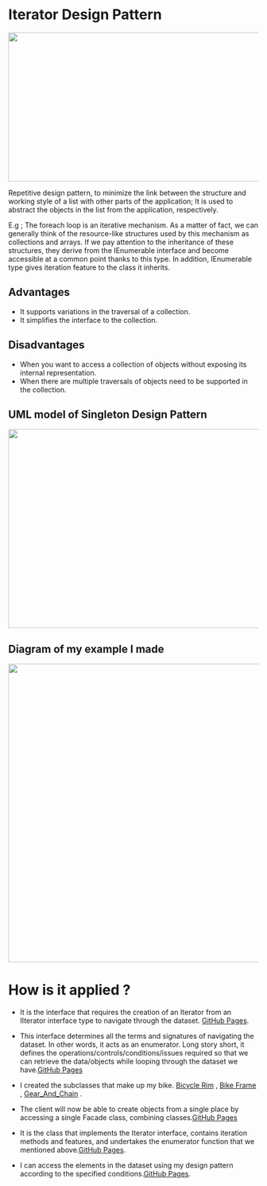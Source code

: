 # Iterator Design Pattern

<img src="https://encrypted-tbn0.gstatic.com/images?q=tbn:ANd9GcRW2oqOGXau8EjE8ud-ZifE0eyHX3XN9EoSZw&usqp=CAU" width="600" height="300">

Repetitive design pattern, to minimize the link between the structure and working style of a list with other parts of the application; It is used to abstract the objects in the list from the application, respectively.

E.g ; The foreach loop is an iterative mechanism. As a matter of fact, we can generally think of the resource-like structures used by this mechanism as collections and arrays. If we pay attention to the inheritance of these structures, they derive from the IEnumerable interface and become accessible at a common point thanks to this type. In addition, IEnumerable type gives iteration feature to the class it inherits.


## Advantages	       

- It supports variations in the traversal of a collection.
- It simplifies the interface to the collection.              

## Disadvantages

- When you want to access a collection of objects without exposing its internal representation.
- When there are multiple traversals of objects need to be supported in the collection.


## UML model of Singleton Design Pattern

<img src="https://sceweb.sce.uhcl.edu/helm/WEBPAGES-SoftwareDesignPatterns/myfiles/TableContents/Module-19/iterator_pattern_uml_diagram.jpg" width="800" height="400">

## Diagram of my example I made

<img src="https://user-images.githubusercontent.com/96787308/158474156-59b10c1d-474f-4c48-a49c-eeb502c6a847.png" width="800" height="600">

# How is it applied ?

- It is the interface that requires the creation of an Iterator from an IIterator interface type to navigate through the dataset. [GitHub Pages](https://github.com/oguzhanKomcu/Design_Patterns/blob/master/Behavioral_Patterns/Iterator_Design_Pattern/ITransporter.cs).

- This interface determines all the terms and signatures of navigating the dataset. In other words, it acts as an enumerator. Long story short, it defines the operations/controls/conditions/issues required so that we can retrieve the data/objects while looping through the dataset we have.[GitHub Pages](https://github.com/oguzhanKomcu/Design_Patterns/blob/master/Behavioral_Patterns/Iterator_Design_Pattern/Iterator.cs)
 
- I created the subclasses that make up my bike. [Bicycle Rim](https://github.com/oguzhanKomcu/Design_Patterns/blob/master/Structural_Patterns/Facade__Pattern/BicycleRim.cs) , [Bike Frame](https://github.com/oguzhanKomcu/Design_Patterns/blob/master/Structural_Patterns/Facade__Pattern/BikeFrame.cs) , [Gear_And_Chain](https://github.com/oguzhanKomcu/Design_Patterns/blob/master/Structural_Patterns/Facade__Pattern/Gear_And_Chain.cs) .

- The client will now be able to create objects from a single place by accessing a single Facade class, combining classes.[GitHub Pages](https://github.com/oguzhanKomcu/Design_Patterns/blob/master/Behavioral_Patterns/Iterator_Design_Pattern/ContactTransporter.cs)
- It is the class that implements the Iterator interface, contains iteration methods and features, and undertakes the enumerator function that we mentioned above.[GitHub Pages](https://github.com/oguzhanKomcu/Design_Patterns/blob/master/Behavioral_Patterns/Iterator_Design_Pattern/Contact_Iterator.cs).
- I can access the elements in the dataset using my design pattern according to the specified conditions.[GitHub Pages](https://github.com/oguzhanKomcu/Design_Patterns/blob/master/Behavioral_Patterns/Iterator_Design_Pattern/Program.cs).
